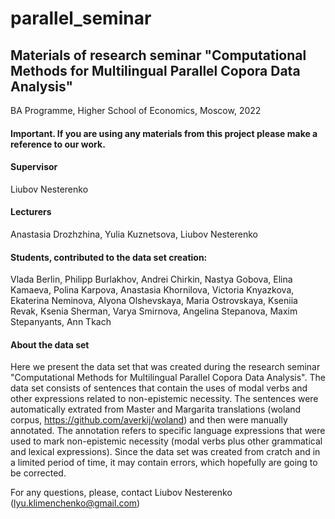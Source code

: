 # parallel_seminar
## Materials of research seminar "Computational Methods for Multilingual Parallel Copora Data Analysis"

BA Programme, Higher School of Economics, Moscow, 2022

#### Important. If you are using any materials from this project please make a reference to our work.

#### Supervisor
Liubov Nesterenko

#### Lecturers
Anastasia Drozhzhina, Yulia Kuznetsova, Liubov Nesterenko

#### Students, contributed to the data set creation: 
Vlada Berlin, Philipp Burlakhov, Andrei Chirkin, Nastya Gobova, Elina Kamaeva, Polina Karpova, Anastasia Khornilova, Victoria Knyazkova, Ekaterina Neminova, Alyona Olshevskaya, Maria Ostrovskaya, Kseniia Revak, Ksenia Sherman, Varya Smirnova, Angelina Stepanova, Maxim Stepanyants, Ann Tkach

#### About the data set

Here we present the data set that was created during the research seminar "Computational Methods for Multilingual Parallel Copora Data Analysis".
The data set consists of sentences that contain the uses of modal verbs and other expressions related to non-epistemic necessity.
The sentences were automatically extrated from Master and Margarita translations (woland corpus, https://github.com/averkij/woland) and then were manually annotated. The annotation refers to specific language expressions that were used to mark non-epistemic necessity (modal verbs plus other grammatical and lexical expressions).
Since the data set was created from cratch and in a limited period of time, it may contain errors, which hopefully are going to be corrected.

For any questions, please, contact Liubov Nesterenko (lyu.klimenchenko@gmail.com)
